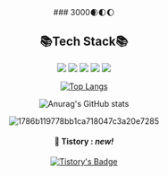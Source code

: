 <div align = center>
### 3000🌒🌓🌔

## 📚Tech Stack📚


<img src="https://img.shields.io/badge/Spring-6DB33F?style=flat&logo=spring&logoColor=white"/> <img src="https://img.shields.io/badge/SpringBoot-6DB33F?style=flat&logo=springboot&logoColor=white"/> <img src="https://img.shields.io/badge/github-181717?style=flat&logo=github&logoColor=white"/> <img src="https://img.shields.io/badge/git-F05032?style=flat&logo=git&logoColor=white"/> <img src="https://img.shields.io/badge/java-FF81F9?style=flat"/>

[![Top Langs](https://github-readme-stats.vercel.app/api/top-langs/?username=JooLegend&hide=javascript,html,SCSS,CSS,PHP&layout=compact)](https://github.com/JooLegend/github-readme-stats)

![Anurag's GitHub stats](https://github-readme-stats.vercel.app/api?username=JooLegend&show_icons=true&theme=github_dark)
  

![1786b119778bb1ca718047c3a20e7285](https://t1.daumcdn.net/cafeattach/1IHuH/e9bfaf8498627559bc10d29fdb3edd658d0d4b0b)
  
#### 💚 Tistory : *new!*

[![Tistory's Badge](https://github-readme-tistory-card.vercel.app/api/badge?name=JooLegend&theme=vue)](https://github.com/loosie/github-readme-tistory-card)


<!---
JooLegend/JooLegend is a ✨ special ✨ repository because its `README.md` (this file) appears on your GitHub profile.
You can click the Preview link to take a look at your changes.
--->
